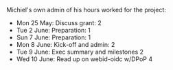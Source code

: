 Michiel's own admin of his hours worked for the project:

* Mon 25 May: Discuss grant: 2
* Tue 2 June: Preparation: 1
* Sun 7 June: Preparation: 1
* Mon 8 June: Kick-off and admin: 2
* Tue 9 June: Exec summary and milestones 2
* Wed 10 June: Read up on webid-oidc w/DPoP 4